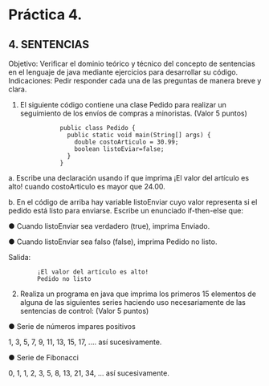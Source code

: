 # Práctica 4.

## 4. SENTENCIAS

Objetivo: Verificar el dominio teórico y técnico del concepto de sentencias en el lenguaje
de java mediante ejercicios para desarrollar su código.
Indicaciones: Pedir responder cada una de las preguntas de manera breve y clara.

1. El siguiente código contiene una clase Pedido para realizar un seguimiento de los
envíos de compras a minoristas. (Valor 5 puntos)

                  public class Pedido {
                    public static void main(String[] args) {
                      double costoArticulo = 30.99;
                      boolean listoEviar=false;
                    }
                  }

a. Escribe una declaración usando if que imprima ¡El valor del artículo es alto!
cuando costoArticulo es mayor que 24.00.

b. En el código de arriba hay variable listoEnviar cuyo valor representa si el pedido
está listo para enviarse. Escribe un enunciado if-then-else que:

● Cuando listoEnviar sea verdadero (true), imprima Enviado.

● Cuando listoEnviar sea falso (false), imprima Pedido no listo.

Salida:

            ¡El valor del artículo es alto!
            Pedido no listo

2. Realiza un programa en java que imprima los primeros 15 elementos de alguna de
las siguientes series haciendo uso necesariamente de las sentencias de control:
(Valor 5 puntos)

● Serie de números impares positivos

1, 3, 5, 7, 9, 11, 13, 15, 17, .... así sucesivamente.

● Serie de Fibonacci

0, 1, 1, 2, 3, 5, 8, 13, 21, 34, ... así sucesivamente.

